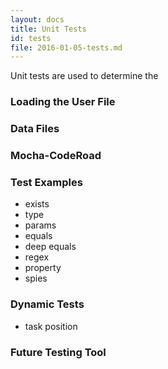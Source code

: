 ```yaml
---
layout: docs
title: Unit Tests
id: tests
file: 2016-01-05-tests.md
---
```


Unit tests are used to determine the

### Loading the User File

### Data Files

### Mocha-CodeRoad

### Test Examples

* exists
* type
* params
* equals
* deep equals
* regex
* property
* spies

### Dynamic Tests

* task position

### Future Testing Tool
